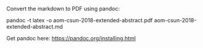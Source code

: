 Convert the markdown to PDF using pandoc:

pandoc -t latex -o aom-csun-2018-extended-abstract.pdf aom-csun-2018-extended-abstract.md

Get pandoc here:
https://pandoc.org/installing.html

